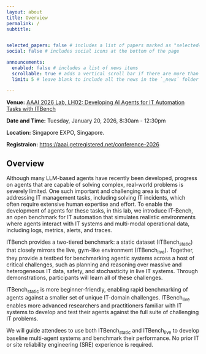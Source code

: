 ```yaml
---
layout: about
title: Overview
permalink: /
subtitle: 


selected_papers: false # includes a list of papers marked as "selected={true}"
social: false # includes social icons at the bottom of the page

announcements:
  enabled: false # includes a list of news items
  scrollable: true # adds a vertical scroll bar if there are more than 3 news items
  limit: 5 # leave blank to include all the news in the `_news` folder

---
```


**Venue:** [AAAI 2026 Lab, LH02: Developing AI Agents for IT Automation Tasks with ITBench](https://aaai.org/conference/aaai/aaai-26/tutorial-and-lab-list/#lh02)

**Date and Time:** Tuesday, January 20, 2026, 8:30am - 12:30pm

**Location:** Singapore EXPO, Singapore.

**Registraion:** https://aaai.getregistered.net/conference-2026 

## Overview

Although many LLM-based agents have recently been developed, progress on agents that are capable of solving complex, real-world problems is severely limited. One such important and challenging area is that of addressing IT management tasks, including solving IT incidents, which often require extensive human expertise and effort. To enable the development of agents for these tasks, in this lab, we introduce IT-Bench, an open benchmark for IT automation that simulates realistic environments where agents interact with IT systems and multi-modal operational data, including logs, metrics, alerts, and traces. 

ITBench provides a two-tiered benchmark: a static dataset (ITBench<sub>static</sub>) that closely mirrors the live, gym-like environment (ITBench<sub>live</sub>). Together, they provide a testbed for benchmarking agentic systems across a host of critical challenges, such as planning and reasoning over massive and heterogeneous IT data, safety, and stochasticity in live IT systems. Through demonstrations, participants will learn all of these challenges. 

ITBench<sub>static</sub> is more beginner-friendly, enabling rapid benchmarking of agents against a smaller set of unique IT-domain challenges. ITBench<sub>live</sub> enables more advanced researchers and practitioners familiar with IT systems to develop and test their agents against the full suite of challenging IT problems. 

We will guide attendees to use both ITBench<sub>static</sub> and ITBench<sub>live</sub> to develop baseline multi-agent systems and benchmark their performance. No prior IT or site reliability engineering (SRE) experience is required.
